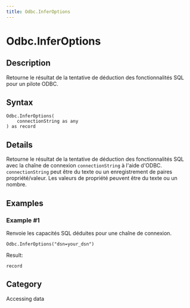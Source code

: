 ```yaml
---
title: Odbc.InferOptions
---
```


# Odbc.InferOptions


## Description

Retourne le résultat de la tentative de déduction des fonctionnalités SQL pour un pilote ODBC.


## Syntax

```powerquery
Odbc.InferOptions(
    connectionString as any
) as record
```


## Details

Retourne le résultat de la tentative de déduction des fonctionnalités SQL avec la chaîne de connexion <code>connectionString</code> à l'aide d'ODBC. <code>connectionString</code> peut être du texte ou un enregistrement de paires propriété/valeur. Les valeurs de propriété peuvent être du texte ou un nombre.


## Examples

### Example #1 
Renvoie les capacités SQL déduites pour une chaîne de connexion.
```powerquery
Odbc.InferOptions("dsn=your_dsn")
```

Result: 
```powerquery
record
```




## Category
Accessing data
